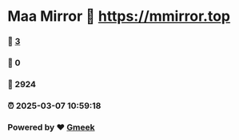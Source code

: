 # Maa Mirror :link: https://mmirror.top 
### :page_facing_up: [3](https://mmirror.top/tag.html) 
### :speech_balloon: 0 
### :hibiscus: 2924 
### :alarm_clock: 2025-03-07 10:59:18 
### Powered by :heart: [Gmeek](https://github.com/Meekdai/Gmeek)

